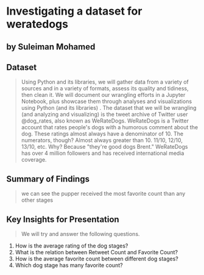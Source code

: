 # Investigating a dataset for weratedogs
## by Suleiman Mohamed


## Dataset

> Using Python and its libraries, we will gather data from a variety of sources and in a variety of
formats, assess its quality and tidiness, then clean it. We will document our wrangling efforts in a
Jupyter Notebook, plus showcase them through analyses and visualizations using Python (and its
libraries) . The dataset that we will be wrangling (and analyzing and visualizing) is the tweet archive
of Twitter user @dog_rates, also known as WeRateDogs. WeRateDogs is a Twitter account that rates
people's dogs with a humorous comment about the dog. These ratings almost always have a
denominator of 10. The numerators, though? Almost always greater than 10. 11/10, 12/10, 13/10,
etc. Why? Because "they're good dogs Brent." WeRateDogs has over 4 million followers and has
received international media coverage.

## Summary of Findings

> we can see the pupper received the most favorite count than any other stages

## Key Insights for Presentation

> We will try and answer the following questions.
1. How is the average rating of the dog stages?
2. What is the relation between Retweet Count and Favorite Count?
3. How is the average favorite count between different dog stages?
4. Which dog stage has many favorite count?